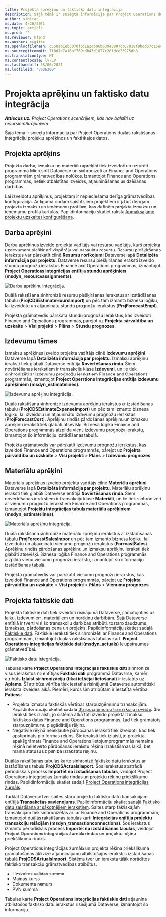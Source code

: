 ```yaml
---
title: Projekta aprēķinu un faktisko datu integrācija
description: Šajā tēmā ir sniegta informācija par Project Operations duālās rakstīšanas integrāciju projektu aprēķinos un faktiskajos datos.
author: sigitac
ms.date: 4/26/2021
ms.topic: article
ms.prod: ''
ms.reviewer: kfend
ms.author: sigitac
ms.openlocfilehash: c558ab1eb5070f6d1a2db06b630e8807cc67819f9bdd57c15ec346f484e04fe9
ms.sourcegitcommit: 7f8d1e7a16af769adb43d1877c28fdce53975db8
ms.translationtype: HT
ms.contentlocale: lv-LV
ms.lasthandoff: 08/06/2021
ms.locfileid: "7006300"
---
```

# <a name="project-estimates-and-actuals-integration"></a>Projekta aprēķinu un faktisko datu integrācija

_**Attiecas uz:** Project Operations scenārijiem, kas nav balstīti uz resursiem/krājumiem_

Šajā tēmā ir sniegta informācija par Project Operations duālās rakstīšanas integrāciju projektu aprēķinos un faktiskajos datos.

## <a name="project-estimates"></a>Projekta aprēķins

Projekta darba, izmaksu un materiālu aprēķini tiek izveidoti un uzturēti programmā Microsoft Dataverse un sinhronizēti ar Finance and Operations programmām grāmatvedības nolūkos. Izmantojot Finance and Operations programmas, netiek atbalstītas izveides, atjaunināšanas un dzēšanas darbības.

Lai izveidotu aprēķinus, projektam ir nepieciešama derīga grāmatvedības konfigurācija. Ar līguma rindām saistītajiem projektiem ir jābūt derīgam projekta izmaksu un ieņēmumu profilam, kas definēts projekta izmaksu un ieņēmumu profila kārtulās. Papildinformāciju skatiet rakstā [Apmaksājamo projektu uzskaites konfigurēšana](../project-accounting/configure-accounting-billable-projects.md#configure-project-cost-and-revenue-profile-rules).

## <a name="labor-estimates"></a>Darba aprēķini

Darba aprēķinus izveido projekta vadītājs vai resursu vadītājs, kurš projekta uzdevumam piešķir arī vispārēju vai nosauktu resursu. Resursu piešķiršanas ierakstus var pārskatīt cilnē **Resursu norīkojumi** Dataverse lapā **Detalizēta informācija par projektu**. Dataverse resursu piešķiršanas ieraksti izveido stundu prognožu ierakstus Finance and Operations programmās, izmantojot **Project Operations integrācijas entītija stundu aprēķiniem (msdyn\_resourceassignments)**.

   ![Darba aprēķinu integrācija.](./Media/DW4LaborEstimates.png)

Duālā rakstīšana sinhronizē resursu piešķiršanas ierakstus ar izstādīšanas tabulu (**ProjCDSEstimateHoursImport**) un pēc tam izmanto biznesa loģiku, lai izveidotu un atjauninātu stundu prognožu ierakstus (**ProjForecastEmpl**).

Projekta grāmatvedis pārskata stundu prognožu ierakstus, kas izveidoti Finance and Operations programmās, pārejot uz **Projekta pārvaldība un uzskaite** > **Visi projekti** > **Plāns** > **Stundu prognozes**.

## <a name="expense-estimates"></a>Izdevumu tāmes

Izmaksu aprēķinus izveido projekta vadītājs cilnē **Izdevumu aprēķini** Dataverse lapā **Detalizēta informācija par projektu**. Izmaksu aprēķinu ieraksti tiek glabāti Dataverse entītijā **Novērtēšanas rinda**. Šiem novērtēšanas ierakstiem ir transakciju klase **Izdevumi**, un tie tiek sinhronizēti ar izdevumu prognožu ierakstiem Finance and Operations programmās, izmantojot **Project Operations integrācijas entītija izdevumu aprēķiniem (msdyn\_estimatelines)**.

   ![Izdevumu aprēķinu integrācija.](./Media/DW4ExpenseEstimates.png)

Duālā rakstīšana sinhronizē izdevumu aprēķinu ierakstus ar izstādīšanas tabulu (**ProjCDSEstimateExpenseImport**) un pēc tam izmanto biznesa loģiku, lai izveidotu un atjauninātu izdevumu prognožu ierakstus (**ProjForecastCost**). Aprēķinu rindās pārdošanas aprēķinu un izmaksu aprēķinu ieraksti tiek glabāti atsevišķi. Biznesa loģika Finance and Operations programmās aizpilda vienu izdevumu prognožu ierakstu, izmantojot šo informāciju izstādīšanas tabulā.

Projekta grāmatvedis var pārskatīt izdevumu prognožu ierakstus, kas izveidoti Finance and Operations programmās, pārejot uz **Projekta pārvaldība un uzskaite** > **Visi projekti** > **Plāns** > **Izdevumu prognozes**.

## <a name="material-estimates"></a>Materiālu aprēķini

Materiālu aprēķinus izveido projekta vadītājs cilnē **Materiālu aprēķini** Dataverse lapā **Detalizēta informācija par projektu**. Materiālu aprēķinu ieraksti tiek glabāti Dataverse entītijā **Novērtēšanas rinda**. Šiem novērtēšanas ierakstiem ir transakciju klase **Materiāli**, un tie tiek sinhronizēti ar vienumu prognožu ierakstiem Finance and Operations programmās, izmantojot **Projektu integrācijas tabula materiālu aprēķiniem (msdyn\_estimatelines)**.

   ![Materiālu aprēķinu integrācija.](./Media/DW4MaterialEstimates.png)

Duālā rakstīšana sinhronizē materiālu aprēķinu ierakstus ar izstādīšanas tabulu **ProjForecastSalesImpor** un pēc tam izmanto biznesa loģiku, lai izveidotu un atjauninātu vienumu prognožu ierakstus (**ForecastSales**). Aprēķinu rindās pārdošanas aprēķinu un izmaksu aprēķinu ieraksti tiek glabāti atsevišķi. Biznesa loģika Finance and Operations programmās aizpilda vienu vienumu prognožu ierakstu, izmantojot šo informāciju izstādīšanas tabulā.

Projekta grāmatvedis var pārskatīt vienumu prognožu ierakstus, kas izveidoti Finance and Operations programmās, pārejot uz **Projekta pārvaldība un uzskaite** > **Visi projekti** > **Plāns** > **Vienumu prognozes**.

## <a name="project-actuals"></a>Projekta faktiskie dati

Projekta faktiskie dati tiek izveidoti risinājumā Dataverse, pamatojoties uz laiku, izdevumiem, materiāliem un norēķinu darbībām. Šajā Dataverse entītijā ir tverti visi šo transakciju darbības atribūti, tostarp daudzums, izmaksas, pārdošanas cena un projekts. Papildinformāciju skatiet sadaļā [Faktiskie dati](../actuals/actuals-overview.md). Faktiskie ieraksti tiek sinhronizēti ar Finance and Operations programmām, izmantojot duālās rakstīšanas tabulas karti **Project Operations integrācijas faktiskie dati (msdyn\_actuals)** lejupstraumes grāmatvedībai.

   ![Faktisko datu integrācija.](./Media/DW4Actuals.png)

Tabulas karte **Project Operations integrācijas faktiskie dati** sinhronizē visus ierakstus no entītijas **Faktiski dati** programmā Dataverse, kamēr atribūts **Izlaist sinhronizāciju (tikai iekšējai lietošanai)** ir iestatīts uz **Aplams**. Šī atribūta vērtība tiek iestatīta risinājumā Dataverse automātiski ieraksta izveides laikā. Piemēri, kuros šim atribūtam ir iestatīta vērtība **Patiess**:

  - Projekta izmaksu faktiskās vērtības starpuzņēmumu transakcijām. Papildinformāciju skatiet sadaļā [Starpuzņēmumu transakciju izveide](../project-accounting/create-intercompany-transactions.md). Šie ieraksti tiek izlaisti, jo sistēma atkārtoti izveido projekta izmaksu faktiskos datus Finance and Operations programmās, kad tiek grāmatots starpuzņēmumu piegādātāja rēķins.
  - Negatīvie rēķinā neiekļautie pārdošanas ieraksti tiek izveidoti, kad tiek apstiprināts pro formas rēķins. Šie ieraksti tiek izlaisti, jo projekta apakšgrāmata Finance and Operations lietojumprogrammās nemaina rēķinā neietverto pārdošanas ierakstu rēķina izrakstīšanas laikā, bet maina statusu uz pilnībā izrakstītu rēķinu.

Duālās rakstīšanas tabulas karte sinhronizē faktisko datu ierakstus ar izstādīšanas tabulu **ProjCDSActualsImport**. Šos ierakstus apstrādā periodiskais process **Importēt no izstādīšanas tabulas**, veidojot Project Operations integrācijas žurnāla rindas un projektu rēķinu priekšlikumu rindas. Papildinformāciju skatiet sadaļā [Project Operations integrācijas žurnāls](../project-accounting/project-operations-integration-journal.md).

Turklāt Dataverse tver saites starp projektu faktisko datu transakcijām entītijā **Transakcijas savienojums**. Papildinformāciju skatiet sadaļā [Faktisko datu saistīšana ar sākotnējiem ierakstiem](../actuals/linkingactuals.md). Saites starp faktiskajām transakcijām tiek sinhronizētas arī ar Finance and Operations programmām, izmantojot duālās rakstīšanas tabulas karti **Integrācijas entītija projektu transakciju relācijām (msdyn\_transactionconnections)**. Šos ierakstus izmanto periodiskais process **Importēt no izstādīšanas tabulas**, veidojot Project Operations integrācijas žurnāla rindas un projektu rēķinu priekšlikumu rindas.

Project Operations integrācijas žurnāla un projekta rēķina priekšlikuma grāmatošanas aktivizē atjauninājumu atbilstošajos ierakstos izstādīšanas tabulā **ProjCDSActualsImport**. Sistēma tver un ieraksta tālāk norādītos faktisko transakciju grāmatvedības atribūtus.

- Uzskaites valūtas summa
- Maiņas kurss
- Dokumenta numurs
- PVN summa

Tabulas karte **Project Operations integrācijas faktiskie dati** atjaunina atbilstošos faktisko datu ierakstus risinājumā Dataverse, izmantojot šo informāciju.
